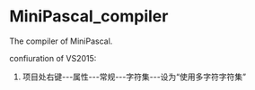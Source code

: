 # MiniPascal_compiler
The compiler of MiniPascal.

confiuration of VS2015:
1. 项目处右键---属性---常规---字符集---设为“使用多字符字符集”
